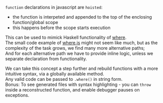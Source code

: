 `function` declarations in javascript are `hoisted`:       
- the function is interpeted and appended to the top of the enclosing function/global scope
- this happens before the scope starts execution        

This can be used to mimick Haskell functionality of [where](https://kiru.io/blog/posts/2024/dear-language-designers-please-copy-where-from-haskell/).      
The small code example of [where.js](https://github.com/DANser-freelancer/code_bits/blob/haskell-where/where.js) might not seem like much, but as the complexity of the task grows, we find many more alternative paths;      
And for each alternative path we have to provide inline logic, unless we separate declaration from functionality.      
      
We can take this concept a step further and rebuild functions with a more intuitive syntax, via a globally available method.        
Any valid code can be passed to `.where()` in string form.        
Bonus: To see generated files with syntax highlighting - you can `throw` inside a reconstructed function, and enable debugger pauses on exceptions.
